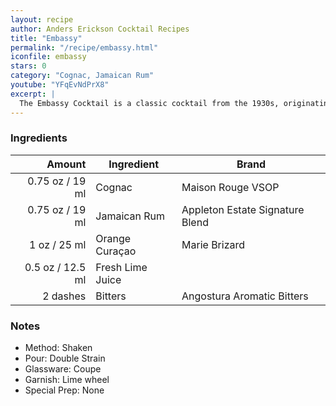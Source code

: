 ```yaml
---
layout: recipe
author: Anders Erickson Cocktail Recipes
title: "Embassy"
permalink: "/recipe/embassy.html"
iconfile: embassy
stars: 0
category: "Cognac, Jamaican Rum"
youtube: "YFqEvNdPrX8"
excerpt: |
  The Embassy Cocktail is a classic cocktail from the 1930s, originating from Hollywood's Embassy Club. It's a well-balanced and flavorful drink that combines brandy, rum, Cointreau, lime juice, and bitters.
---
```


### Ingredients

|   Amount | Ingredient       | Brand                           |
| -------: | ---------------- | ------------------------------- |
|  0.75 oz / 19 ml | Cognac           | Maison Rouge VSOP               |
|  0.75 oz / 19 ml | Jamaican Rum     | Appleton Estate Signature Blend |
|     1 oz / 25 ml | Orange Curaçao   | Marie Brizard                   |
|   0.5 oz / 12.5 ml | Fresh Lime Juice |
| 2 dashes | Bitters          | Angostura Aromatic Bitters      |

### Notes

- Method: Shaken
- Pour: Double Strain
- Glassware: Coupe
- Garnish: Lime wheel
- Special Prep: None
